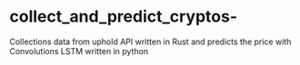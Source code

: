 # collect_and_predict_cryptos-
Collections data from uphold API written in Rust and predicts the price with Convolutions LSTM written in python
